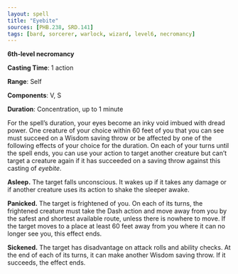 ```yaml
---
layout: spell
title: "Eyebite"
sources: [PHB.238, SRD.141]
tags: [bard, sorcerer, warlock, wizard, level6, necromancy]
---
```


**6th-level necromancy**

**Casting Time**: 1 action

**Range**: Self

**Components**: V, S

**Duration**: Concentration, up to 1 minute

For the spell’s duration, your eyes become an inky void imbued with dread power. One creature of your choice within 60 feet of you that you can see must succeed on a Wisdom saving throw or be affected by one of the following effects of your choice for the duration. On each of your turns until the spell ends, you can use your action to target another creature but can’t target a creature again if it has succeeded on a saving throw against this casting of *eyebite*.

**Asleep.** The target falls unconscious. It wakes up if it takes any damage or if another creature uses its action to shake the sleeper awake.

**Panicked.** The target is frightened of you. On each of its turns, the frightened creature must take the Dash action and move away from you by the safest and shortest available route, unless there is nowhere to move. If the target moves to a place at least 60 feet away from you where it can no longer see you, this effect ends.

**Sickened.** The target has disadvantage on attack rolls and ability checks. At the end of each of its turns, it can make another Wisdom saving throw. If it succeeds, the effect ends.
